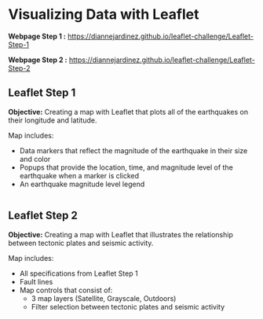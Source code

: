 # Visualizing Data with Leaflet

**Webpage Step 1 :** https://diannejardinez.github.io/leaflet-challenge/Leaflet-Step-1

**Webpage Step 2 :** https://diannejardinez.github.io/leaflet-challenge/Leaflet-Step-2


## Leaflet Step 1
**Objective:** Creating a map with Leaflet that plots all of the earthquakes on their longitude and latitude.

Map includes:
- Data markers that reflect the magnitude of the earthquake in their size and color
- Popups that provide the location, time, and magnitude level of the earthquake when a marker is clicked
- An earthquake magnitude level legend

![]()

## Leaflet Step 2
**Objective:** Creating a map with Leaflet that illustrates the relationship between tectonic plates and seismic activity.

Map includes:
- All specifications from Leaflet Step 1
- Fault lines
- Map controls that consist of:
    - 3 map layers (Satellite, Grayscale, Outdoors)
    - Filter selection between tectonic plates and seismic activity

![]()